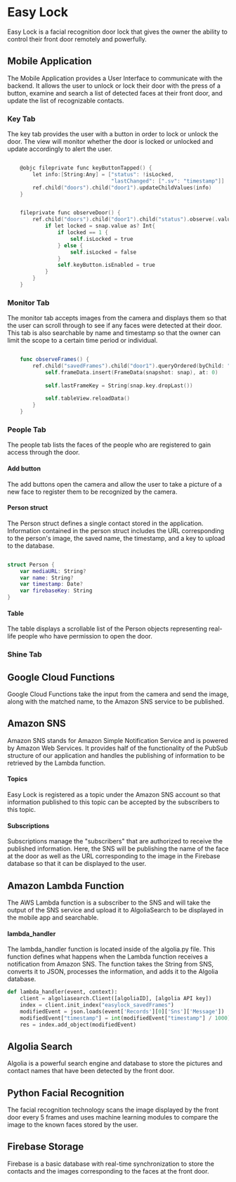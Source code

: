 Easy Lock
=======

Easy Lock is a facial recognition door lock that gives the owner the ability to control their front door remotely and powerfully.

Mobile Application
---------------

The Mobile Application provides a User Interface to communicate with the backend. It allows the user to unlock or lock their door with the press of a button, examine and search a list of detected faces at their front door, and update the list of recognizable contacts.

### Key Tab

The key tab provides the user with a button in order to lock or unlock the door. The view will monitor whether the door is locked or unlocked and update accordingly to alert the user. 

``` objective-c

    @objc fileprivate func keyButtonTapped() {
        let info:[String:Any] = ["status": !isLocked,
                                 "lastChanged": [".sv": "timestamp"]]
        ref.child("doors").child("door1").updateChildValues(info)
    }


    fileprivate func observeDoor() {
        ref.child("doors").child("door1").child("status").observe(.value) { (snap) in
            if let locked = snap.value as? Int{
                if locked == 1 {
                    self.isLocked = true
                } else {
                    self.isLocked = false
                }
                self.keyButton.isEnabled = true
            }
        }
    }

```

### Monitor Tab

The monitor tab accepts images from the camera and displays them so that the user can scroll through to see if any faces were detected at their door. This tab is also searchable by name and timestamp so that the owner can limit the scope to a certain time period or individual.

``` swift

    func observeFrames() {
        ref.child("savedFrames").child("door1").queryOrdered(byChild: "timestamp").queryLimited(toLast: 1).observe(.childAdded) { (snap) in
            self.frameData.insert(FrameData(snapshot: snap), at: 0)
            
            self.lastFrameKey = String(snap.key.dropLast())
            
            self.tableView.reloadData()
        }
    }

```

### People Tab

The people tab lists the faces of the people who are registered to gain access through the door. 

#### Add button

The add buttons open the camera and allow the user to take a picture of a new face to register them to be recognized by the camera.

#### Person struct

The Person struct defines a single contact stored in the application. Information contained in the person struct includes the URL corresponding to the person's image, the saved name, the timestamp, and a key to upload to the database.

``` swift

struct Person {
    var mediaURL: String?
    var name: String?
    var timestamp: Date?
    var firebaseKey: String
}

```

#### Table

The table displays a scrollable list of the Person objects representing real-life people who have permission to open the door. 

### Shine Tab

Google Cloud Functions
---------------

Google Cloud Functions take the input from the camera and send the image, along with the matched name, to the Amazon SNS service to be published.

Amazon SNS
---------------

Amazon SNS stands for Amazon Simple Notification Service and is powered by Amazon Web Services. It provides half of the functionality of the PubSub structure of our application and handles the publishing of information to be retrieved by the Lambda function.

#### Topics

Easy Lock is registered as a topic under the Amazon SNS account so that information published to this topic can be accepted by the subscribers to this topic.

#### Subscriptions

Subscriptions manage the "subscribers" that are authorized to receive the published information. Here, the SNS will be publishing the name of the face at the door as well as the URL corresponding to the image in the Firebase database so that it can be displayed to the user.


Amazon Lambda Function
---------------

The AWS Lambda function is a subscriber to the SNS and will take the output of the SNS service and upload it to AlgoliaSearch to be displayed in the mobile app and searchable.

#### lambda_handler

The lambda_handler function is located inside of the algolia.py file. This function defines what happens when the Lambda function receives a notification from Amazon SNS. The function takes the String from SNS, converts it to JSON, processes the information, and adds it to the Algolia database. 

``` python
def lambda_handler(event, context):
    client = algoliasearch.Client([algoliaID], [algolia API key])
    index = client.init_index("easylock_savedFrames")
    modifiedEvent = json.loads(event['Records'][0]['Sns']['Message'])
    modifiedEvent["timestamp"] = int(modifiedEvent["timestamp"] / 1000)
    res = index.add_object(modifiedEvent)
```

Algolia Search
---------------

Algolia is a powerful search engine and database to store the pictures and contact names that have been detected by the front door. 


Python Facial Recognition
---------------

The facial recognition technology scans the image displayed by the front door every 5 frames and uses machine learning modules to compare the image to the known faces stored by the user.


Firebase Storage
---------------

Firebase is a basic database with real-time synchronization to store the contacts and the images corresponding to the faces at the front door.



